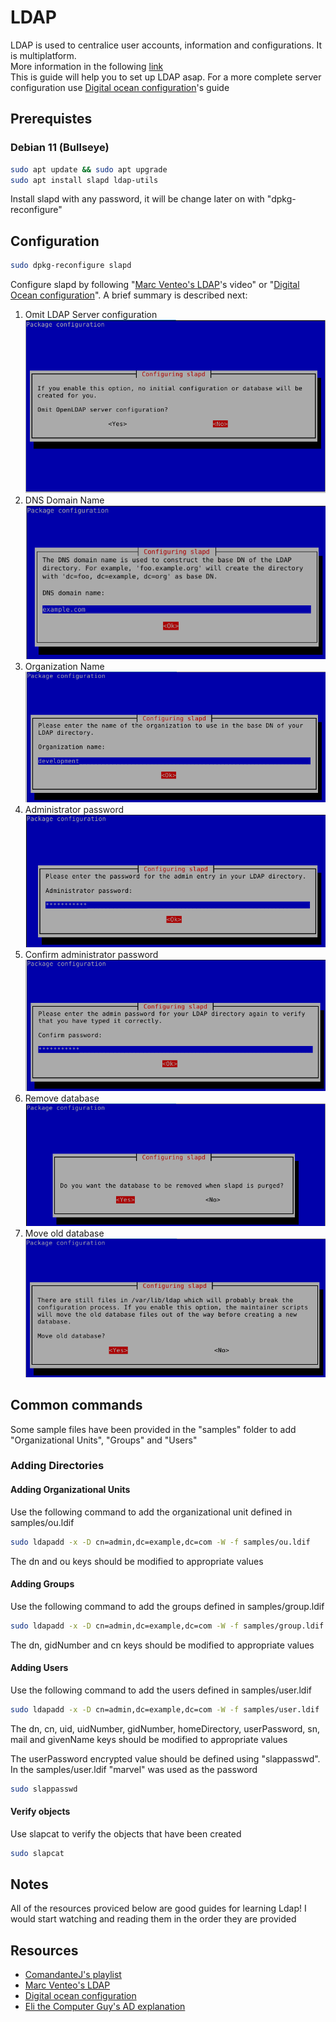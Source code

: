 # LDAP

LDAP is used to centralice user accounts, information and configurations. It is multiplatform.\
More information in the following [link][ComandanteJ LDAP Explanation]\
This is guide will help you to set up LDAP asap. For a more complete server configuration use [Digital ocean configuration]'s guide

## Prerequistes
### Debian 11 (Bullseye)
```bash
sudo apt update && sudo apt upgrade
sudo apt install slapd ldap-utils
```
Install slapd with any password, it will be change later on with "dpkg-reconfigure"


## Configuration
```bash
sudo dpkg-reconfigure slapd
```
Configure slapd by following "[Marc Venteo's LDAP]'s video" or "[Digital Ocean configuration]". A brief summary is described next:

1. Omit LDAP Server configuration\
   ![Step 01](images/ldap_01.png)
1. DNS Domain Name\
   ![Step 02](images/ldap_02.png)
1. Organization Name\
   ![Step 03](images/ldap_03.png)
1. Administrator password\
   ![Step 04](images/ldap_04.png)
1. Confirm administrator password\
   ![Step 05](images/ldap_05.png)
1. Remove database\
   ![Step 06](images/ldap_06.png)
1. Move old database\
   ![Step 07](images/ldap_07.png)


## Common commands
Some sample files have been provided in the "samples" folder to add "Organizational Units", "Groups" and "Users"

### Adding Directories

#### Adding Organizational Units
Use the following command to add the organizational unit defined in samples/ou.ldif
```bash
sudo ldapadd -x -D cn=admin,dc=example,dc=com -W -f samples/ou.ldif
```
The dn and ou keys should be modified to appropriate values

#### Adding Groups
Use the following command to add the groups defined in samples/group.ldif
```bash
sudo ldapadd -x -D cn=admin,dc=example,dc=com -W -f samples/group.ldif
```
The dn, gidNumber and cn keys should be modified to appropriate values

#### Adding Users
Use the following command to add the users defined in samples/user.ldif
```bash
sudo ldapadd -x -D cn=admin,dc=example,dc=com -W -f samples/user.ldif
```
The dn, cn, uid, uidNumber, gidNumber, homeDirectory, userPassword, sn, mail and givenName keys should be modified to appropriate values

The userPassword encrypted value should be defined using "slappasswd". In the samples/user.ldif "marvel" was used as the password
```bash
sudo slappasswd
```

#### Verify objects
Use slapcat to verify the objects that have been created

```bash
sudo slapcat
```

## Notes
All of the resources proviced below are good guides for learning Ldap! I would start watching and reading them in the order they are provided


## Resources
* [ComandanteJ's playlist]
* [Marc Venteo's LDAP]
* [Digital ocean configuration]
* [Eli the Computer Guy's AD explanation]

[Marc Venteo's LDAP]: https://www.youtube.com/watch?v=6HkIDr3QF8Y
[Digital ocean configuration]: https://www.digitalocean.com/community/tutorials/how-to-install-and-configure-openldap-and-phpldapadmin-on-ubuntu-16-04
[Eli the Computer Guy's AD explanation]: https://www.youtube.com/watch?v=lFwek_OuYZ8
[ComandanteJ's playlist]: https://www.youtube.com/playlist?list=PLw0uO9wnBmUmTOWbqvTudjJEjQFV5diTk
[ComandanteJ LDAP explanation]: https://www.youtube.com/watch?v=zpXDMlXwW_I&list=PLw0uO9wnBmUmTOWbqvTudjJEjQFV5diTk&index=1
[Official OpenLdap]: https://www.openldap.org
